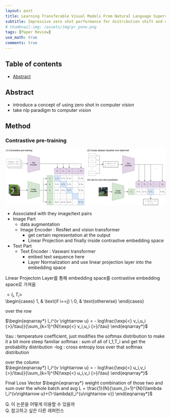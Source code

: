 ```yaml
---
layout: post
title: Learning Transferable Visual Models From Natural Language Supervision - 작성중
subtitle: Impressive zero shot performance for distribution shift and domain generalization
# thumbnail-img: /assets/img/pr_pono.png 
tags: [Paper Review]
use_math: true
comments: true
---
```


## Table of contents
- [Abstract](#abstract)

## Abstract
- introduce a concept of using zero shot in computer vision
- take nlp paradigm to computer vision 

## Method
### Contrastive pre-training

<center>
<img src="/assets/img/clip-main-diagrams.jpg" alt="Component model visualisation">
</center>  

- Associated with they image/text pairs
- Image Part
  - data augmentation 
  - Image Encoder : ResNet and vision transformer
    - get certain representation at the output 
    - Linear Projection and finally inside contrastive embedding space
- Text Part
  - Text Encoder : Vaswani transformer
    - embed text sequence here 
    - Layer Normalization and use linear projection layer into the embedding space  

Linear Projectoin Layer를 통해 embedding space를 contrastive embedding space로 가져옴  


${<} I_i,T_i {>}$  
\begin{cases}
1,  & \text{if i==j} \\
0, & \text{otherwise}
\end{cases}

over the row  

$\begin{eqnarray*}
l_i^{v \rightarrow u} = - log\frac{\exp{<} v_i,u_i {>}/\tau)}{\sum_{k=1}^{N}\exp{<} v_i,u_i {>}/\tau} 
\end{eqnarray*}$  

\tau : temperature coefficient, just modifies the softmax distribution to make it a bit more steep
familiar softmax : sum of all of I_1,T_i and get the probability distribution 
-log : cross entropy loss over that softmax distribution

over the column  
$\begin{eqnarray*}
l_i^{v \rightarrow u} = - log\frac{\exp{<} u_i,v_i {>}/\tau)}{\sum_{k=1}^{N}\exp{<} u_i,v_i {>}/\tau} 
\end{eqnarray*}$


Final Loss Vector
$\begin{eqnarray*}
weight combination of those two and sum over the whole batch and avg 
L = \frac{1}{N}{\sum_{i=1}^{N}(\lambda l_i^{v\rightarrow u}+(1-\lambda)l_i^{u\rightarrow v}}
\end{eqnarray*}$


Q. 이 논문을 어떻게 이용할 수 있을까  
Q. 참고하고 싶은 다른 레퍼런스
